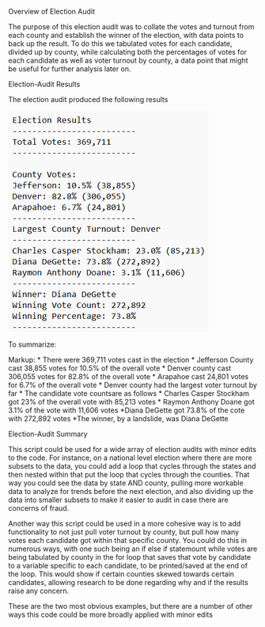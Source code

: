 Overview of Election Audit

The purpose of this election audit was to collate the votes and turnout from each county and establish the winner of the election, with data points to back up the result. To do this we tabulated votes for each candidate, divided up by county, while calculating both the percentages of votes for each candidate as well as voter turnout by county, a data point that might be useful for further analysis later on.

Election-Audit Results

The election audit produced the following results

![election_results](Resources/election_results.png)

To summarize:

Markup: * There were 369,711 votes cast in the election
            * Jefferson County cast 38,855 votes for 10.5% of the overall vote
            * Denver county cast 306,055 votes for 82.8% of the overall vote
            * Arapahoe cast 24,801 votes for 6.7% of the overall vote
            * Denver county had the largest voter turnout by far
        * The candidate vote countsare as follows
            * Charles Casper Stockham got 23% of the overall vote with 85,213 votes
            * Raymon Anthony Doane got 3.1% of the vote with 11,606 votes
            *Diana DeGette got 73.8% of the cote with 272,892 votes
            *The winner, by a landslide, was Diana DeGette

Election-Audit Summary

This script could be used for a wide array of election audits with minor edits to the code. For instance, on a national level election where there are more subsets to the data, you could add a loop that cycles through the states and then nested within that put the loop that cycles through the counties. That way you could see the data by state AND county, pulling more workable data to analyze for trends before the next election, and also dividing up the data into smaller subsets to make it easier to audit in case there are concerns of fraud.

Another way this script could be used in a more cohesive way is to add functionality to not just pull voter turnout by county, but pull how many votes each candidate got within that specific county. You could do this in numerous ways, with one such being an if else if statemount while votes are being tabulated by county in the for loop that saves that vote by candidate to a variable specific to each candidate, to be printed/saved at the end of the loop. This would show if certain counties skewed towards certain candidates, allowing research to be done regarding why and if the results raise any concern. 

These are the two most obvious examples, but there are a number of other ways this code could be more broadly applied with minor edits
